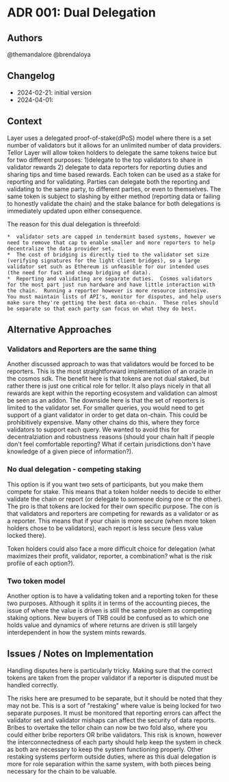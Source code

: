 # ADR 001: Dual Delegation

## Authors

@themandalore @brendaloya

## Changelog

- 2024-02-21: initial version
- 2024-04-01: 

## Context

Layer uses a delegated proof-of-stake(dPoS) model where there is a set number of validators but it allows for an unlimited number of data providers. Tellor Layer will allow token holders to delegate the same tokens twice but for two different purposes: 1)delegate to the top validators to share in validator rewards 2) delegate to data reporters for reporting duties and sharing tips and time based rewards.  Each token can be used as a stake for reporting and for validating.  Parties can delegate both the reporting and validating to the same party, to different parties, or even to themselves.  The same token is subject to slashing by either method (reporting data or failing to honestly validate the chain) and the stake balance for both delegations is immediately updated upon either consequence.

The reason for this dual delegation is threefold:

    *  validator sets are capped in tendermint based systems, however we need to remove that cap to enable smaller and more reporters to help decentralize the data provider set.  
    *  The cost of bridging is directly tied to the validator set size (verifying signatures for the light client bridges), so a large validator set such as Ethereum is unfeasible for our intended uses (the need for fast and cheap bridging of data).  
    *  Reporting and validating are separate duties.  Cosmos validators for the most part just run hardware and have little interaction with the chain.  Running a reporter however is more resource intensive.  You must maintain lists of API's, monitor for disputes, and help users make sure they're getting the best data on-chain.  These roles should be separate so that each party can focus on what they do best.  


## Alternative Approaches

### Validators and Reporters are the same thing

Another discussed approach to was that validators would be forced to be reporters.  This is the most straightforward implementation of an oracle in the cosmos sdk.  The benefit here is that tokens are not dual staked, but rather there is just one critical role for tellor.   It also plays nicely in that all rewards are kept within the reporting ecosystem and validation can almost be seen as an addon.  The downside here is that the set of reporters is limited to the validator set.  For smaller queries, you would need to get support of a giant validator in order to get data on-chain.  This could be prohibitively expensive.  Many other chains do this, where they force validators to support each query.  We wanted to avoid this for decentralziation and robustness reasons (should your chain halt if people don't feel comfortable reporting?  What if certain jurisdictions don't have knowledge of a given piece of information?).  

### No dual delegation - competing staking

This option is if you want two sets of participants, but you make them compete for stake.  This means that a token holder needs to decide to either validate the chain or report (or delegate to someone doing one or the other).  The pro is that tokens are locked for their own specific purpose.  The con is that validators and reporters are competing for rewards as a validator or as a reporter.  This means that if your chain is more secure (when more token holders chose to be validators), each report is less secure (less value locked there).  

Token holders could also face a more difficult choice for delegation (what maximizes their profit, validator, reporter, a combination? what is the risk profile of each option?).


### Two token model

Another option is to have a validating token and a reporting token for these two purposes.  Although it splits it in terms of the accounting pieces, the issue of where the value is driven is still the same problem as competing staking options.  New buyers of TRB could be confused as to which one holds value and dynamics of where returns are driven is still largely interdependent in how the system mints rewards.  

## Issues / Notes on Implementation

Handling disputes here is particularly tricky.  Making sure that the correct tokens are taken from the proper validator if a reporter is disputed must be handled correctly.  

The risks here are presumed to be separate, but it should be noted that they may not be.  This is a sort of "restaking" where value is being locked for two separate purposes.  It must be monitored that reporting errors can affect the validator set and validator mishaps can affect the security of data reports.  Bribes to overtake the tellor chain can now be two fold also, where you could either bribe reporters OR bribe validators.  This risk is known, however the interconnectedness of each party should help keep the system in check as both are necessary to keep the system functioning properly.  Other restaking systems perform outside duties, where as this dual delegation is more for role separation within the same system, with both pieces being necessary for the chain to be valuable.  

